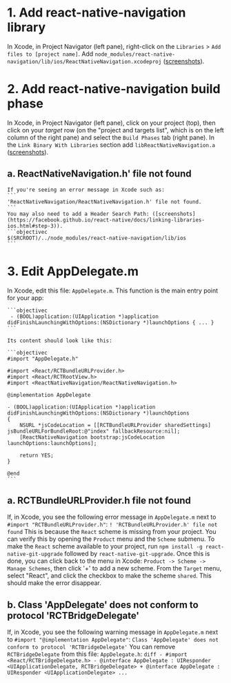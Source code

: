 # 1. Add react-native-navigation library
In Xcode, in Project Navigator (left pane), right-click on the `Libraries` > `Add files to [project name]`. Add `node_modules/react-native-navigation/lib/ios/ReactNativeNavigation.xcodeproj` ([screenshots](https://facebook.github.io/react-native/docs/linking-libraries-ios.html#manual-linking)).

# 2. Add react-native-navigation build phase
In Xcode, in Project Navigator (left pane), click on your project (top), then click on your *target* row (on the "project and targets list", which is on the left column of the right pane) and select the `Build Phases` tab (right pane). In the `Link Binary With Libraries` section add `libReactNativeNavigation.a` ([screenshots](https://facebook.github.io/react-native/docs/linking-libraries-ios.html#step-2)).

## a. ReactNativeNavigation.h' file not found
	If you're seeing an error message in Xcode such as:
	```
	'ReactNativeNavigation/ReactNativeNavigation.h' file not found.
	```
	You may also need to add a Header Search Path: ([screenshots](https://facebook.github.io/react-native/docs/linking-libraries-ios.html#step-3)).
	```objectivec
	$(SRCROOT)/../node_modules/react-native-navigation/lib/ios
	```

# 3. Edit AppDelegate.m
In Xcode, edit this file: `AppDelegate.m`. This function is the main entry point for your app:

	```objectivec
	 - (BOOL)application:(UIApplication *)application didFinishLaunchingWithOptions:(NSDictionary *)launchOptions { ... }
	```

	Its content should look like this:

	```objectivec
	#import "AppDelegate.h"

	#import <React/RCTBundleURLProvider.h>
	#import <React/RCTRootView.h>
	#import <ReactNativeNavigation/ReactNativeNavigation.h>

	@implementation AppDelegate

	- (BOOL)application:(UIApplication *)application didFinishLaunchingWithOptions:(NSDictionary *)launchOptions
	{
		NSURL *jsCodeLocation = [[RCTBundleURLProvider sharedSettings] jsBundleURLForBundleRoot:@"index" fallbackResource:nil];
		[ReactNativeNavigation bootstrap:jsCodeLocation launchOptions:launchOptions];

		return YES;
	}

	@end
	```

## a. RCTBundleURLProvider.h file not found
If, in Xcode, you see the following error message in `AppDelegate.m` next to `#import "RCTBundleURLProvider.h"`: 
	```
	! 'RCTBundleURLProvider.h' file not found
	```
	This is because the `React` scheme is missing from your project. You can verify this by opening the `Product` menu and the `Scheme` submenu. 
	To make the `React` scheme available to your project, run `npm install -g react-native-git-upgrade` followed by `react-native-git-upgrade`. Once this is done, you can click back to the menu in Xcode: `Product -> Scheme -> Manage Schemes`, then click '+' to add a new scheme. From the `Target` menu, select "React", and click the checkbox to make the scheme `shared`. This should make the error disappear.

## b. Class 'AppDelegate' does not conform to protocol 'RCTBridgeDelegate'
If, in Xcode, you see the following warning message in `AppDelegate.m` next to `#import "@implementation AppDelegate"`:
	```
	Class 'AppDelegate' does not conform to protocol 'RCTBridgeDelegate'
	```
	You can remove `RCTBridgeDelegate` from this file: `AppDelegate.h`:
	```diff
	- #import <React/RCTBridgeDelegate.h>
	- @interface AppDelegate : UIResponder <UIApplicationDelegate, RCTBridgeDelegate>
	+ @interface AppDelegate : UIResponder <UIApplicationDelegate>
		...
	```